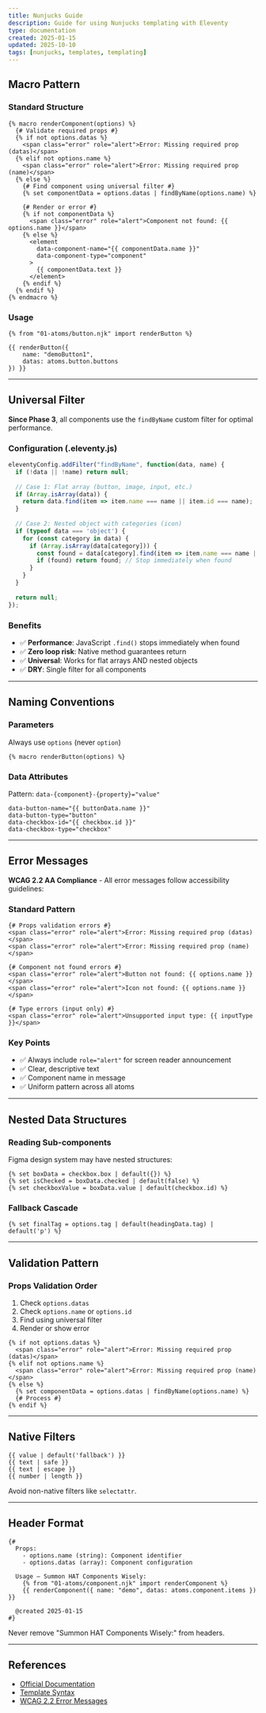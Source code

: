 ```yaml
---
title: Nunjucks Guide
description: Guide for using Nunjucks templating with Eleventy
type: documentation
created: 2025-01-15
updated: 2025-10-10
tags: [nunjucks, templates, templating]
---
```


## Macro Pattern

### Standard Structure

```njk
{% macro renderComponent(options) %}
  {# Validate required props #}
  {% if not options.datas %}
    <span class="error" role="alert">Error: Missing required prop (datas)</span>
  {% elif not options.name %}
    <span class="error" role="alert">Error: Missing required prop (name)</span>
  {% else %}
    {# Find component using universal filter #}
    {% set componentData = options.datas | findByName(options.name) %}
    
    {# Render or error #}
    {% if not componentData %}
      <span class="error" role="alert">Component not found: {{ options.name }}</span>
    {% else %}
      <element 
        data-component-name="{{ componentData.name }}"
        data-component-type="component"
      >
        {{ componentData.text }}
      </element>
    {% endif %}
  {% endif %}
{% endmacro %}
```

### Usage

```njk
{% from "01-atoms/button.njk" import renderButton %}

{{ renderButton({
    name: "demoButton1",
    datas: atoms.button.buttons
}) }}
```

---

## Universal Filter

**Since Phase 3**, all components use the `findByName` custom filter for optimal performance.

### Configuration (.eleventy.js)

```javascript
eleventyConfig.addFilter("findByName", function(data, name) {
  if (!data || !name) return null;
  
  // Case 1: Flat array (button, image, input, etc.)
  if (Array.isArray(data)) {
    return data.find(item => item.name === name || item.id === name);
  }
  
  // Case 2: Nested object with categories (icon)
  if (typeof data === 'object') {
    for (const category in data) {
      if (Array.isArray(data[category])) {
        const found = data[category].find(item => item.name === name || item.id === name);
        if (found) return found; // Stop immediately when found
      }
    }
  }
  
  return null;
});
```

### Benefits

- ✅ **Performance**: JavaScript `.find()` stops immediately when found
- ✅ **Zero loop risk**: Native method guarantees return
- ✅ **Universal**: Works for flat arrays AND nested objects
- ✅ **DRY**: Single filter for all components

---

## Naming Conventions

### Parameters

Always use `options` (never `option`)

```njk
{% macro renderButton(options) %}
```

### Data Attributes

Pattern: `data-{component}-{property}="value"`

```njk
data-button-name="{{ buttonData.name }}"
data-button-type="button"
data-checkbox-id="{{ checkbox.id }}"
data-checkbox-type="checkbox"
```

---

## Error Messages

**WCAG 2.2 AA Compliance** - All error messages follow accessibility guidelines:

### Standard Pattern

```njk
{# Props validation errors #}
<span class="error" role="alert">Error: Missing required prop (datas)</span>
<span class="error" role="alert">Error: Missing required prop (name)</span>

{# Component not found errors #}
<span class="error" role="alert">Button not found: {{ options.name }}</span>
<span class="error" role="alert">Icon not found: {{ options.name }}</span>

{# Type errors (input only) #}
<span class="error" role="alert">Unsupported input type: {{ inputType }}</span>
```

### Key Points

- ✅ Always include `role="alert"` for screen reader announcement
- ✅ Clear, descriptive text
- ✅ Component name in message
- ✅ Uniform pattern across all atoms

---

## Nested Data Structures

### Reading Sub-components

Figma design system may have nested structures:

```njk
{% set boxData = checkbox.box | default({}) %}
{% set isChecked = boxData.checked | default(false) %}
{% set checkboxValue = boxData.value | default(checkbox.id) %}
```

### Fallback Cascade

```njk
{% set finalTag = options.tag | default(headingData.tag) | default('p') %}
```

---

## Validation Pattern

### Props Validation Order

1. Check `options.datas`
2. Check `options.name` or `options.id`
3. Find using universal filter
4. Render or show error

```njk
{% if not options.datas %}
  <span class="error" role="alert">Error: Missing required prop (datas)</span>
{% elif not options.name %}
  <span class="error" role="alert">Error: Missing required prop (name)</span>
{% else %}
  {% set componentData = options.datas | findByName(options.name) %}
  {# Process #}
{% endif %}
```

---

## Native Filters

```njk
{{ value | default('fallback') }}
{{ text | safe }}
{{ text | escape }}
{{ number | length }}
```

Avoid non-native filters like `selectattr`.

---

## Header Format

```njk
{#
  Props:
    - options.name (string): Component identifier
    - options.datas (array): Component configuration

  Usage — Summon HAT Components Wisely:
    {% from "01-atoms/component.njk" import renderComponent %}
    {{ renderComponent({ name: "demo", datas: atoms.component.items }) }}

  @created 2025-01-15
#}
```

Never remove "Summon HAT Components Wisely:" from headers.

---

## References

- [Official Documentation](https://mozilla.github.io/nunjucks/)
- [Template Syntax](https://mozilla.github.io/nunjucks/templating.html)
- [WCAG 2.2 Error Messages](https://www.w3.org/WAI/tutorials/forms/notifications/)
